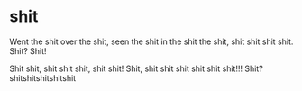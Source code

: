 # shit
Went the shit over the shit, seen the shit in the shit the shit, shit shit shit shit.
Shit? Shit!

Shit shit, shit shit shit, shit shit!
Shit, shit shit shit shit shit shit!!!
Shit?
shitshitshitshitshit
